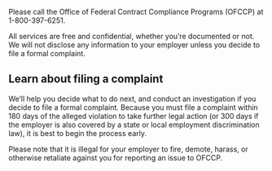 ---
---

Please call the Office of Federal Contract Compliance Programs (OFCCP) at 1-800-397-6251.

All services are free and confidential, whether you’re documented or not. We will not disclose any information to your employer unless you decide to file a formal complaint.

## Learn about filing a complaint

We’ll help you decide what to do next, and conduct an investigation if you decide to file a formal complaint. Because you must file a complaint within 180 days of the alleged violation to take further legal action (or 300 days if the employer is also covered by a state or local employment discrimination law), it is best to begin the process early.

Please note that it is illegal for your employer to fire, demote, harass, or otherwise retaliate against you for reporting an issue to OFCCP.
